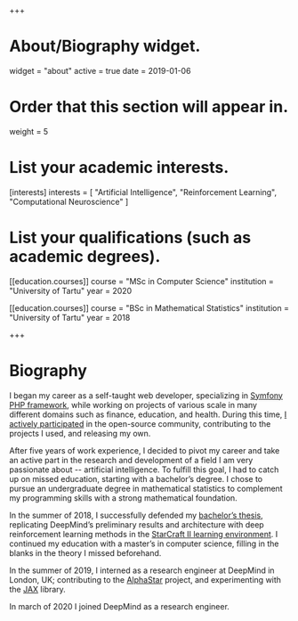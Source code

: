 +++
# About/Biography widget.
widget = "about"
active = true
date = 2019-01-06

# Order that this section will appear in.
weight = 5

# List your academic interests.
[interests]
  interests = [
    "Artificial Intelligence",
    "Reinforcement Learning",
    "Computational Neuroscience"
  ]

# List your qualifications (such as academic degrees).
[[education.courses]]
  course = "MSc in Computer Science"
  institution = "University of Tartu"
  year = 2020

[[education.courses]]
  course = "BSc in Mathematical Statistics"
  institution = "University of Tartu"
  year = 2018
 
+++

# Biography

I began my career as a self-taught web developer, specializing in  [Symfony PHP framework](http://symfony.com/), while working on projects of various scale in many different domains such as finance, education, and health.
During this time, [I actively participated](https://github.com/inoryy?tab=overview&from=2012-12-01&to=2012-12-31) in the open-source community, contributing to the projects I used, and releasing my own.

After five years of work experience, I decided to pivot my career and take an active part in the research and development of a field I am very passionate about -- artificial intelligence.
To fulfill this goal, I had to catch up on missed education, starting with a bachelor’s degree.
I chose to pursue an undergraduate degree in mathematical statistics to complement my programming skills with a strong mathematical foundation.

In the summer of 2018, I successfully defended my [bachelor’s thesis](/files/ring_roman_bsc.pdf),
replicating DeepMind’s preliminary results and architecture with deep reinforcement learning methods in the [StarCraft II learning environment](https://arxiv.org/abs/1708.04782).
I continued my education with a master’s in computer science, filling in the blanks in the theory I missed beforehand.

In the summer of 2019, I interned as a research engineer at DeepMind in London, UK; contributing to the [AlphaStar](https://deepmind.com/blog/article/AlphaStar-Grandmaster-level-in-StarCraft-II-using-multi-agent-reinforcement-learning) project, and experimenting with the [JAX](https://github.com/google/jax) library.

In march of 2020 I joined DeepMind as a research engineer.

